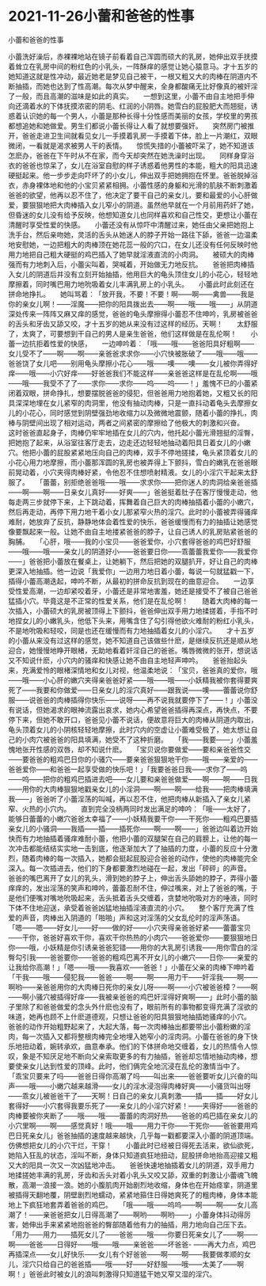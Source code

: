 # 2021-11-26小蕾和爸爸的性事



小蕾和爸爸的性事




小蕾洗好澡后，赤裸裸地站在镜子前看着自己浑圆而硕大的乳房，她伸出双手抚摸着耸立在乳房中间的粉红色的小乳头，一阵酥痒的感觉让她心猿意马。才十五岁的她知道这就是性冲动，最近她老是梦见自己被干，一根又粗又大的肉棒在阴道内不断抽插，而她也达到了性高潮。每次从梦中醒来，全身都酸痛无比好像真的被奸淫了一般，而且高潮的滋味是如此的真实。　　一想到这里，小蕾不由自主地把手伸向还滴着水的下体抚摸浓密的阴毛、红润的小阴唇。她雪白的屁股肥大而翘挺，诱惑着认识她的每一个男人，小蕾是那种长得十分性感而美丽的女孩，学校里的男孩都想追她和她做爱。男生们都说小蕾长得让人看了就想要强奸。　　突然房门被推开，爸爸走进卫生间就看见女儿一手摸着乳房一手摸着下体，脸上一片潮红，双眼微闭，一看就是渴求被男人干的表情。　　惊慌失措的小蕾被吓呆了，她不知道该怎麽办，爸爸在下午时从不在家，而今天却突然在她洗澡时出现。　　同样身穿浴衣的爸爸也惊呆了，女儿在浴室自慰的样子诱惑着他男性的本能，粗大的阳具迅速硬挺起来。他一步步走向吓坏了的小女儿，伸出双手把她拥抱在怀里。爸爸脱掉浴衣，赤身裸体地和他的小宝贝紧紧相拥。小蕾性感的身躯和光滑的肌肤不断刺激着爸爸的欲望，他再以忍不住了，他决定了要干自己的亲女儿，要和最爱的小心肝做爱，要狠狠地把大肉棒插入女儿窄小的阴道。虽然他早就在一个月前用药奸了她，但昏迷的女儿没有给予反映，他想知道女儿也同样喜欢和自己性交，更想让小蕾在清醒时享受性爱的快感。　　小蕾还没有从惊吓中清醒过来，她任由父亲把她抱上洗手台，然后亲吻她，灵活的舌头从她迷人的脖子开始一路往下舔，爸爸一边温柔地安慰她，一边把粗大的肉棒顶在她花蕊一般的穴口，在女儿还没有任何反映时他用力地把自己粗大硬挺的鸡巴插入了她早就淫液直流的小肉洞。　　被硕大的肉棒强而有力地刺入后，小蕾尖叫着，哭喊着，开始做无力地反抗。　　爸爸把肉棒插入女儿的阴道后并没有立刻开始抽插，他用巨大的龟头顶住女儿的小花心，轻轻地摩擦着，同时嘴巴用力地吮吸着女儿丰满乳房上的小乳头。　　小蕾此时此刻还在拼命地挣扎。　　她叫骂着︰「放开我，不要！不要！啊——啊——禽兽——我是你的亲女儿啊！——淫魔——把你的阳具拨出去——啊——哦——哦——」从阴道深处传来一阵阵又麻又痒的感觉，爸爸的龟头摩擦得小蕾忍不住呻吟，乳房被爸爸的舌头和牙齿又舔又咬，才十五岁的她从来没有过这样的经历。天啊！　　太舒服了，太爽了，可要想到干自己的男人是亲生爸爸，他们这样做是在乱伦啊！　　小蕾一边抗拒着性爱的快感，　　一边呻吟着︰「哦——哦——爸爸阳具好粗啊——女儿受不了——啊——啊——亲爸爸求求你——小穴快被胀破了——哦——哦——爸爸饶了女儿吧——别用龟头摩擦小花心——哦——噢——噢——女儿被你弄得好痒——哦——小穴好痒——好爸爸我们不能这样——亲爸爸这样是在乱伦啊——哦——哦——我受不了了——求你——求你——呜——呜——！」羞愧不已的小蕾紧闭着双眼，拼命挣扎，想要摆脱爸爸的侵犯，但爸爸用力地抱着她，又粗又长的阳具深深地埋在女儿紧窄的肉洞里，他没有抽动肉棒，只是一直抖动着龟头去摩擦女儿的小花心，同时感觉到阴壁强劲地收缩力以及微微地震颤，随着小蕾的挣扎，肉棒与阴壁间出现了相对运动，两者之间紧密的摩擦给了他极大的刺激和兴奋。　　这时爸爸直起身子，肉棒仍牢牢地插在女儿的穴内，他托起小蕾光滑翘挺的淫臀，把她抱了起来，从浴室往客厅走去，边走还边轻轻地抽动着阳具日着女儿的小嫩穴。他把小蕾的屁股紧紧地压向自己的肉棒，双手不停地搓揉，龟头紧顶着女儿的小花心用力地摩擦，而小蕾那浑圆的乳房也被弄得上下颤抖，雪白的嫩乳在爸爸眼前晃动着，小穴夹得肉棒好紧，令他忍不住想喷射精液。女儿的小淫穴干起来太舒服了。　　「蕾蕾，别拒绝爸爸哦——哦——求求你——把你迷人的肉洞给亲爸爸插——啊——啊——日亲女儿真好——好爽——」爸爸挺着肚子在客厅慢慢走动，他每走两三步就停下来，上下跳动着，挥舞着自己巨大的肉棒抽插着小蕾的小嫩穴，然后再走动，再停下用力地干着小女儿那紧窄火热的淫穴。此时的小蕾被弄得骚痒难耐，她放弃了反抗，静静地体会着性爱的快乐，爸爸缓慢而有力的抽插让她感觉像要飘起来一般。让她不由自主地搂紧爸爸的脖子，让自己诱人的乳房贴紧爸爸的胸脯。　　「心肝，哦——我的小宝贝——爸爸爱你，小穴套得爸爸的鸡巴好舒服——哦——哦——亲女儿的阴道好小——爸爸要日你——乖蕾蕾我爱你——我爱你——」爸爸把小蕾放在餐桌上，让她躺下，然后把她的双腿扒开，好让自己的肉棒更深入地抽插。他一边说「我爱你」一边用力地日着小蕾，每说一句就猛戳一下，插得小蕾高潮迭起，呻吟不断，从最初的拼命反抗到现在的曲意迎合。　　一边享受性爱高潮，一边却紧咬着牙，小蕾还是非常地害羞，她还是接受不了被自己爸爸猛插小穴。毕竟这是不正常的性爱关系，他们是在乱伦啊！　　随着大肉棒的每一次插入，小蕾硕大的乳房被顶得上下颤抖，爸爸伸出双手用力地揉搓着，手指不时地捏女儿的小嫩乳头，他低下头来，用嘴含住了勾引得他欲火难耐的粉红小乳头，不是地吮吸和轻咬，同是也还在缓慢而有力地抽插着女儿的小淫穴。　　才十五岁的小蕾从来没有过这样的感觉，她不知道自己该做些什麽，是继续反抗还是顺从地迎合，她慢慢地睁开眼楮，无助地看着奸淫自己的爸爸。嘴唇微微的张开，想说话又不知说什麽，小穴内的骚痒和快感让她不由自主地轻声呻吟。　　爸爸抬起头来，充满爱怜的眼楮深情地和女儿对视，他温柔地说︰「宝贝，爸爸真的爱你，哦——哦——小心肝的嫩穴夹得亲爸爸好紧——哦——哦——小妖精我被你套得要爽死了——我要和你做爱——日亲女儿的淫穴真好——跟我说——噢——蕾蕾说你舒服——说爸爸的肉棒插得你快乐——说呀——再不说我就要停下了——！」小蕾没有说话，但她渴求的眼神流露出哀求，她内心希望爸爸插得再深点，再快点，不要停下来，但她不敢开口，爸爸见小蕾不说话，便故意将巨大的肉棒从阴道内取出，龟头顶着女儿的小阴核轻轻地摩擦，此时穴内的空虚让小蕾难受极了，她太想让自己的小肉穴被爸爸的阳具填满，她受不了这种折磨。　　「我——我要——」小蕾羞愧地张开性感的双唇，却不知说什麽。　　「宝贝说你要做爱——要和亲爸爸性交——要爸爸的粗鸡巴日你的小骚穴——要亲爸爸狠狠地干你——哦——亲爱的——爸爸爱你——和爸爸一起享受做的快乐吧！」「我要爸爸日我——求你了——呜——呜——把你的粗鸡巴插进去吧——女儿要和亲爸爸做爱——啊——啊——日我——用你的大肉棒狠狠地戳亲女儿的小淫洞——啊——啊——给我——把肉棒填满我——」爸爸听了小蕾淫荡的叫喊，再以忍不住，他把肉棒从新插入了亲女儿紧窄、火热的小穴内。　　直到完全没柄两同时发出满足的呻吟︰「哦——太好了，能够日蕾蕾的小嫩穴爸爸太幸福了——小妖精我要干你——干死你——粗鸡巴要插亲女儿的小骚洞——我插——插——插死你——啊——啊——」爸爸边叫着边开始快而有力地抽插着骚痒难耐小蕾，他把小蕾的双腿架在自己的肩膀上，让他的每一次冲击都能结结实实地一击到底，他逐渐加大了了抽插的力度，小蕾的反应十分激烈，随着肉棒的每一次插入，她都会挺起屁股迎合爸爸的动作，使他的肉棒能完全深入。每一次插进去，他们的下身都要激烈地碰在一起，发出「砰砰」的声音。　　爸爸的嘴巴离开了女儿的乳头，滑到她的脖子上，伸出舌头舔她的脖子，弄得小蕾痒痒的，发出淫荡的笑声和呻吟，蕾蕾忍耐不住，伸过嘴来，对上了爸爸的嘴，于是他们便嘴对嘴地吮吸起来，舌头抵着舌头交缠着，贪婪地吮吸对方的唾液，同时下体不住地迎送，承受着爸爸凶猛地抽插淫液直流的小穴。　　整个客厅充满了性爱的声音，肉棒出入阴道的「啪啪」声和这对淫荡的父女乱伦时的淫声荡语。　　「嗯——嗯——好女儿——好——做的好——小穴夹得亲爸爸好紧——蕾蕾宝贝——干你，爸爸好喜欢干你，喜欢干你热热的小肉穴——爸爸爱你——要狠狠地日你——哦，小妖精是你引诱亲爸爸犯错——用你的大乳房引诱我——用你雪白的淫臀勾引我——爸爸要你——爸爸的粗鸡巴离不开女儿的小嫩穴——日你——亲爱的让我给你高潮！」「嗯——哦——我喜欢——爸爸！」小蕾在父亲的肉棒下呻吟着「干我——哦——侵犯我——爸爸——啊——啊——用力干——奸淫我——啊——啊哟——亲爸爸用你的大肉棒日死你的亲女儿呀——啊——小穴被爸爸樟？——啊——啊小骚穴被插得好痒——我被亲爸爸的鸡巴奸淫得好爽啊——」此时小蕾的脑子里除了和爸爸做爱的念头外什麽也没有了，眼前所有的事物都变得充满了淫欲的味道，她再也顾不上什麽道德观，只想让爸爸的阳具狠狠地抽插她骚痒的小穴。　　爸爸的动作开始粗野起来了，大起大落，每一次肉棒抽出都要带出小蕾粉嫩的淫肉，每一次插入又都将整根肉棒完全地埋入她窄小的淫肉洞。小蕾在爸爸的身下快乐地扭动着，婉转承欢，曲意奉承。他们的下体拼命地交缠着，女儿的热情令人惊叹，象是不知厌足地不断向父亲索取更多的有力抽插，爸爸却忘情地抽动肉棒，想要使亲女儿达到性爱的顶峰。此时，他们俩完全地沉浸在乱伦的激情当中了。　　「乖宝贝要来了吗——爸爸日得你高潮了吗——叫出来——爸爸要听女儿兴奋的叫声——哦——小嫩穴越来越滑——女儿的淫水浸泡得肉棒好爽——小骚货叫出呀——乖女儿被爸爸干了——天啊！日自己的亲女儿真刺激——插——插——好女儿套得好——小穴套得我要乐死了——亲女儿的小淫穴好紧！——夹得好——爸爸的肉棒要被你夹断了——哦——哦——蕾蕾的肉洞好热——爸爸的鸡巴插在亲女儿的小穴里啊——啊——感觉真好！哦——哦——用力干你——干死你——爸爸要用鸡巴日死亲女儿」爸爸抽插的速度越来越快，几乎每一戳都要深入小蕾的阴道顶端。仿佛想把女儿的小穴干烂，干穿！　　小蕾此时已经被日得死去活来，欲仙欲死，她陷入狂乱的状态，淫叫不断，身体只知道疯狂地扭动，屁股拼命地抬高迎接又粗又大的阳具一次又一次凶猛地冲击。　　爸爸快速地抽插着女儿的阴道，双手用力地揉搓她丰满的乳房，牙齿和舌头对着小乳头又咬又舔，双重的刺激让小蕾魂飞魄散，高潮一浪接一浪。她的小腹肌肉开始剧烈地收缩，身体也在开始痉挛，阴道里被插得天翻地覆，阴壁剧烈地蠕动，紧紧地箍住日得她爽死了的粗肉棒，身体本能地上下疯狂地套弄着爸爸的鸡巴。　　「哦——哦——呜呜——啊——啊——女儿高潮了！——亲爸爸把女儿日得高潮了——啊哟——啊哟——」小蕾身体抖动得厉害，她伸出手来紧紧地抱爸爸的臀部随着他有力的抽插，用力地向自己压下去。　　「用力——用力——插死女儿了——爸爸——哦——你要日死亲女儿了——啊——啊——爸爸——日得好——哦——哦——亲爸爸——坏爸爸- ——再大力点，鸡巴再插深点——女儿好快乐——女儿有个好爸爸——啊——啊——我要做孝顺的女儿，淫穴只给自己的爸爸插——哦——好——好舒服——哦——太美了——啊啊！」爸爸此时被女儿的浪叫刺激得只知道猛干她又窄又湿的淫穴。




